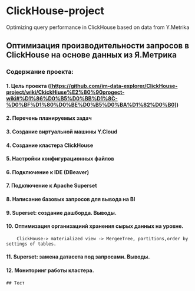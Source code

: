 # ClickHouse-project
Optimizing query performance in ClickHouse based on data from Y.Metrika
## Оптимизация производительности запросов в ClickHouse на основе данных из Я.Метрика
### Содержание проекта:
#### 1. Цель проекта ([https://github.com/im-data-explorer/ClickHouse-project/wiki/CkickHiuse%E2%80%90progect-wiki#%D1%86%D0%B5%D0%BB%D1%8C-%D0%BF%D1%80%D0%BE%D0%B5%D0%BA%D1%82%D0%B0])

#### 2. Перечень планируемых задач
#### 3. Создание виртуальной машины Y.Cloud
#### 4. Создание кластера ClickHouse
#### 5. Настройки конфигурационных файлов
#### 6. Подключение к IDE (DBeaver)
#### 7. Подключение к Apache Superset
#### 8. Написание базовых запросов для вывода на BI
#### 9. Superset: создание дашборда. Выводы.
#### 10. Оптимизация организациий хранения сырых данных на уровне.
        ClickHouse-> materialized view -> MergeeTree, partitions,order by settings of tables.
#### 11. Superset: замена датасета под запросами. Выводы.
#### 12. Мониторинг работы кластера.
    ## Тест
